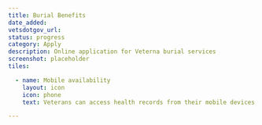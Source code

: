 ```yaml
---
title: Burial Benefits
date_added:
vetsdotgov_url:
status: progress
category: Apply
description: Online application for Veterna burial services
screenshot: placeholder
tiles:

  - name: Mobile availability
    layout: icon
    icon: phone
    text: Veterans can access health records from their mobile devices

---
```

